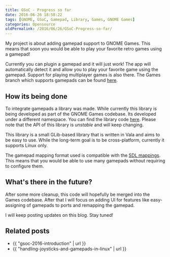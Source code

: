 ```yaml
---
title: GSoC - Progress so far
date: 2016-06-26 18:58:22
tags: [GNOME, GSoC, Gamepad, Library, Games, GNOME Games]
categories: Opensource
oldPermalink: /2016/06/26/GSoC-Progress-so-far/
---
```


My project is about adding gamepad support to GNOME Games. This means that soon you would be able to play your favorite retro games using a gamepad!

Currently you can plugin a gamepad and it will just work! The app will automatically detect it and allow you to play your favorite game using the gamepad. Support for playing multiplayer games is also there. The Games branch which supports gamepads can be found [here](https://github.com/meghprkh/gnome-games/tree/dirty/feature/gamepad-incremental).

<!-- more -->

## How its being done

To integrate gamepads a library was made. While currently this library is being developed as part of the GNOME Games codebase. Its developed under a different namespace. You can find the library code [here](https://github.com/meghprkh/libgamepad). Please note that the API of this library is _unstable_ and will keep changing.

This library is a small GLib-based library that is written in Vala and aims to be easy to use. While the long-term goal is to be cross-platform, currently it supports Linux only.

The gamepad mapping format used is compatible with the [SDL mappings](https://github.com/gabomdq/SDL_GameControllerDB). This means that you would be able to use many gamepads without requiring to configure them.

## What's there in the future?

After some more cleanup, this code will hopefully be merged into the Games codebase. After that I will focus on adding UI for features like easy-assigning of gamepads to ports and remapping the gamepad.

I will keep posting updates on this blog. Stay tuned!

## Related posts

- {{ "gsoc-2016-introduction" | url }}
- {{ "handling-joysticks-and-gamepads-in-linux" | url }}
